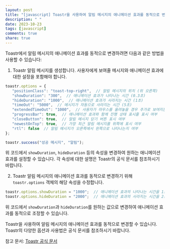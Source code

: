 ```yaml
---
layout: post
title: "[javascript] Toastr을 사용하여 알림 메시지의 애니메이션 효과를 동적으로 변경할 수 있나요?"
description: " "
date: 2023-10-23
tags: [javascript]
comments: true
share: true
---
```


Toastr에서 알림 메시지의 애니메이션 효과를 동적으로 변경하려면 다음과 같은 방법을 사용할 수 있습니다:

1. Toastr 알림 메시지를 생성합니다. 사용자에게 보여줄 메시지와 애니메이션 효과에 대한 설정을 포함해야 합니다.

```javascript
toastr.options = {
   "positionClass": "toast-top-right",  // 알림 메시지의 위치 (위 오른쪽)
   "showDuration": "300",  // 애니메이션 효과가 나타나는 시간 (0.3초)
   "hideDuration": "1000",  // 애니메이션 효과가 사라지는 시간 (1초)
   "timeOut": "5000",  // 메시지가 자동으로 사라지는 시간 (5초)
   "extendedTimeOut": "1000",  // 사용자가 마우스를 올려놓을 경우 추가로 보여지는 시간 (1초)
   "progressBar": true,  // 애니메이션 효과와 함께 진행 상태 표시줄 표시 여부
   "closeButton": true,  // 알림 메시지 닫기 버튼 표시 여부
   "newestOnTop": true,  // 가장 최근 알림 메시지를 위쪽에 표시 여부
   "rtl": false  // 알림 메시지가 오른쪽에서 왼쪽으로 나타나는지 여부
};

toastr.success("성공 메시지", "알림");
```

위 코드에서 `showDuration`, `hideDuration` 등의 속성을 변경하여 원하는 애니메이션 효과를 설정할 수 있습니다. 각 속성에 대한 설명은 Toastr의 공식 문서를 참조하시기 바랍니다.

2. Toastr 알림 메시지의 애니메이션 효과를 동적으로 변경하기 위해 `toastr.options` 객체의 해당 속성을 수정합니다.

```javascript
toastr.options.showDuration = "1000";  // 애니메이션 효과의 나타나는 시간을 1초로 변경
toastr.options.hideDuration = "2000";  // 애니메이션 효과의 사라지는 시간을 2초로 변경
```

위 코드에서 `showDuration`과 `hideDuration`를 원하는 값으로 변경하여 애니메이션 효과를 동적으로 조정할 수 있습니다.

Toastr을 사용하여 알림 메시지의 애니메이션 효과를 동적으로 변경할 수 있습니다. Toastr의 다양한 옵션과 사용법은 공식 문서를 참조하시기 바랍니다.

참고 문서: [Toastr 공식 문서](https://github.com/CodeSeven/toastr)